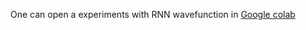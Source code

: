 One can open a experiments with RNN wavefunction in [Google colab](https://colab.research.google.com/github/LuchnikovI/ML-meets-quantum-physics-QIT-lab-seminar/blob/main/RNN_wave_functions.ipynb)
